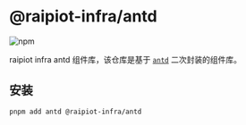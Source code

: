 # @raipiot-infra/antd

![npm](https://img.shields.io/npm/v/@raipiot-infra/utils?logo=react&label=antd&registry_uri=http%3A%2F%2Fnpm-registry.raipiot.com%3A4873)

raipiot infra antd 组件库，该仓库是基于 [`antd`](https://ant.design/) 二次封装的组件库。

## 安装

```bash
pnpm add antd @raipiot-infra/antd
```
